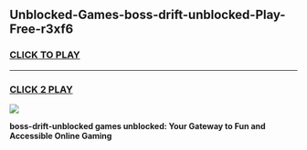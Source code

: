 
## Unblocked-Games-boss-drift-unblocked-Play-Free-r3xf6
<h3>
<a href="https://premium76.site?title=boss-drift-unblocked&ref=23A">CLICK TO PLAY</a></h3>
<hr>

<h3>
<a href="https://premium76.site?title=boss-drift-unblocked&ref=23A">CLICK 2 PLAY</a>
  
</h3>

<a href="https://premium76.site?title=boss-drift-unblocked&ref=23A"><img src="https://clearcache.store/games.png"></a>


**boss-drift-unblocked games unblocked: Your Gateway to Fun and Accessible Online Gaming**
